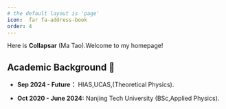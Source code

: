 ```yaml
---
# the default layout is 'page'
icon:  far fa-address-book
order: 4
---
```


Here is **Collapsar** (Ma Tao).Welcome to my homepage!



## Academic Background 🏫


- **Sep 2024 - Future：** 
HIAS,UCAS,(Theoretical Physics).

- **Oct 2020 - June 2024:** 
 Nanjing Tech University (BSc,Applied Physics).


<!--
# Research Interests ⚛️

- 
- 

---

## News and Updates 👣
- **June 2024：** I graduated from Nanjing Tech University with an Excellence Bachelor's Degree in Science and was awarded the title of Outstanding Graduate.🎉
-->


